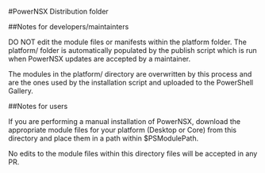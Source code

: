 #PowerNSX Distribution folder

##Notes for developers/maintainters

DO NOT edit the module files or manifests within the platform folder.
The platform/ folder is automatically populated by the publish script which is run
when PowerNSX updates are accepted by a maintainer.

The modules in the platform/ directory are overwritten by this process and are
the ones used by the installation script and uploaded to the PowerShell Gallery.

##Notes for users

If you are performing a manual installation of PowerNSX, download the appropriate
module files for your platform (Desktop or Core) from this directory and place
them in a path within $PSModulePath.

No edits to the module files within this directory files will be accepted in any PR.
